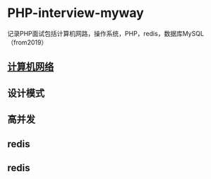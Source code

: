 # PHP-interview-myway
记录PHP面试包括计算机网路，操作系统，PHP，redis，数据库MySQL（from2019）

## [计算机网络](计算机网络.md)
## 设计模式
## 高并发
## redis
## redis